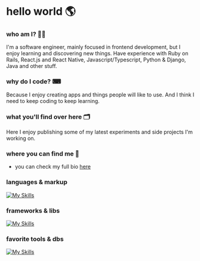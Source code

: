 # hello world  🌎

### who am I? 🙋‍♂

I'm a software engineer, mainly focused in frontend development, but I enjoy learning and discovering new things. Have experience with Ruby on Rails, React.js and React Native, Javascript/Typescript, Python & Django, Java and other stuff.

### why do I code? ⌨

Because I enjoy creating apps and things people will like to use. And I think I need to keep coding to keep learning.

### what you'll find over here 🗂  

Here I enjoy publishing some of my latest experiments and side projects I'm working on.

###  where you can find me 👀 

- you can check my full bio [here](https://gabrielnaoto.github.io/)

### languages & markup

[![My Skills](https://skillicons.dev/icons?i=ruby,python,js,nodejs,java,elixir,html,css,md)](https://skillicons.dev)

### frameworks & libs

[![My Skills](https://skillicons.dev/icons?i=react,jest,jquery,graphql,apollo,rails,django)](https://skillicons.dev)

### favorite tools & dbs

[![My Skills](https://skillicons.dev/icons?i=vscode,androidstudio,postman,docker,figma,git,mongodb,postgres,mysql)](https://skillicons.dev)


